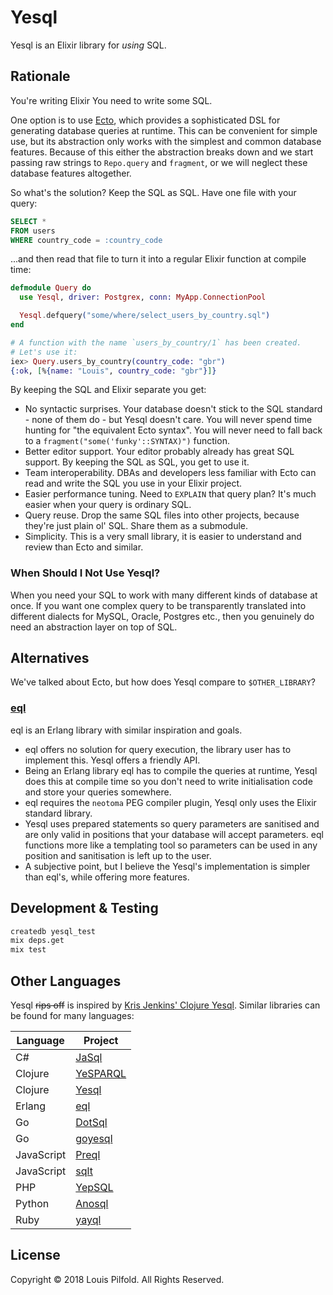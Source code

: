 # Yesql

Yesql is an Elixir library for _using_ SQL.


## Rationale

You're writing Elixir You need to write some SQL.

One option is to use [Ecto](https://github.com/elixir-ecto/ecto/),
which provides a sophisticated DSL for generating database queries at
runtime. This can be convenient for simple use, but its abstraction
only works with the simplest and common database features. Because of
this either the abstraction breaks down and we start passing raw strings
to `Repo.query` and `fragment`, or we will neglect these database
features altogether.

So what's the solution? Keep the SQL as SQL. Have one file with your
query:

``` sql
SELECT *
FROM users
WHERE country_code = :country_code
```

...and then read that file to turn it into a regular Elixir function at
compile time:

```elixir
defmodule Query do
  use Yesql, driver: Postgrex, conn: MyApp.ConnectionPool

  Yesql.defquery("some/where/select_users_by_country.sql")
end

# A function with the name `users_by_country/1` has been created.
# Let's use it:
iex> Query.users_by_country(country_code: "gbr")
{:ok, [%{name: "Louis", country_code: "gbr"}]}
```

By keeping the SQL and Elixir separate you get:

- No syntactic surprises. Your database doesn't stick to the SQL
  standard - none of them do - but Yesql doesn't care. You will
  never spend time hunting for "the equivalent Ecto syntax". You will
  never need to fall back to a `fragment("some('funky'::SYNTAX)")` function.
- Better editor support. Your editor probably already has great SQL
  support. By keeping the SQL as SQL, you get to use it.
- Team interoperability. DBAs and developers less familiar with Ecto can
  read and write the SQL you use in your Elixir project.
- Easier performance tuning. Need to `EXPLAIN` that query plan? It's
  much easier when your query is ordinary SQL.
- Query reuse. Drop the same SQL files into other projects, because
  they're just plain ol' SQL. Share them as a submodule.
- Simplicity. This is a very small library, it is easier to understand
  and review than Ecto and similar.


### When Should I Not Use Yesql?

When you need your SQL to work with many different kinds of
database at once. If you want one complex query to be transparently
translated into different dialects for MySQL, Oracle, Postgres etc.,
then you genuinely do need an abstraction layer on top of SQL.


## Alternatives

We've talked about Ecto, but how does Yesql compare to `$OTHER_LIBRARY`?

### [eql](https://github.com/artemeff/eql)

eql is an Erlang library with similar inspiration and goals.

- eql offers no solution for query execution, the library user has to
  implement this. Yesql offers a friendly API.
- Being an Erlang library eql has to compile the queries at runtime, Yesql
  does this at compile time so you don't need to write initialisation code and
  store your queries somewhere.
- eql requires the `neotoma` PEG compiler plugin, Yesql only uses the Elixir
  standard library.
- Yesql uses prepared statements so query parameters are sanitised and are
  only valid in positions that your database will accept parameters. eql
  functions more like a templating tool so parameters can be used in any
  position and sanitisation is left up to the user.
- A subjective point, but I believe the Yesql's implementation is simpler than
  eql's, while offering more features.


## Development & Testing

```sh
createdb yesql_test
mix deps.get
mix test
```


## Other Languages

Yesql ~~rips off~~ is inspired by [Kris Jenkins' Clojure Yesql](https://github.com/krisajenkins/yesql).
Similar libraries can be found for many languages:

| Language   | Project                                            |
| ---        | ---                                                |
| C#         | [JaSql](https://bitbucket.org/rick/jasql)          |
| Clojure    | [YeSPARQL](https://github.com/joelkuiper/yesparql) |
| Clojure    | [Yesql](https://github.com/krisajenkins/yesql)     |
| Erlang     | [eql](https://github.com/artemeff/eql)             |
| Go         | [DotSql](https://github.com/gchaincl/dotsql)       |
| Go         | [goyesql](https://github.com/nleof/goyesql)        |
| JavaScript | [Preql](https://github.com/NGPVAN/preql)           |
| JavaScript | [sqlt](https://github.com/eugeneware/sqlt)         |
| PHP        | [YepSQL](https://github.com/LionsHead/YepSQL)      |
| Python     | [Anosql](https://github.com/honza/anosql)          |
| Ruby       | [yayql](https://github.com/gnarmis/yayql)          |


## License

Copyright © 2018 Louis Pilfold. All Rights Reserved.
